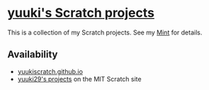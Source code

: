 # [yuuki's Scratch projects](https://yuukiscratch.github.io/)

This is a collection of my Scratch projects. See my [Mint](https://min.togetter.com/pHYSPky) for details.

## Availability

* [yuukiscratch.github.io](https://yuukiscratch.github.io/)
* [yuuki29's projects](https://scratch.mit.edu/users/yuuki29/projects/) on the MIT Scratch site
